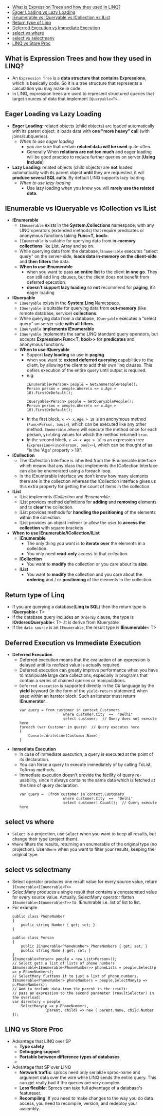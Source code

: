﻿- [What is Expression Trees and how they used in LINQ?](#what-is-expression-trees-and-how-they-used-in-linq-)
- [Eager Loading vs Lazy Loading](#eager-loading-vs-lazy-loading)
- [IEnumerable vs IQueryable vs ICollection vs IList](#ienumerable-vs-iqueryable-vs-icollection-vs-ilist)
- [Return type of Linq](#return-type-of-linq)
- [Deferred Execution vs Immediate Execution](#deferred-execution-vs-immediate-execution)
- [select vs where](#select-vs-where)
- [select vs selectmany](#select-vs-selectmany)
- [LINQ vs Store Proc](#linq-vs-store-proc)

## What is Expression Trees and how they used in LINQ?
- An `Expression Tree` is a **data structure that contains Expressions**, which is basically code. So it is a tree structure that represents a calculation you may make in code.
- In LINQ, expression trees are used to represent structured queries that target sources of data that implement `IQueryable<T>`.
## Eager Loading vs Lazy Loading
- **Eager Loading**: related objects (child objects) are loaded automatically with its parent object. it loads data with **one "more heavy" call** (with joins/subqueries).
	- *When to use eager loading*
		- you are sure that certain **related data will be used** quite often. 
		- Generally When **relations are not too much** and eager loading will be good practice to reduce further queries on server.(**Using Include**)
- **Lazy Loading**: related objects (child objects) are **not** loaded automatically with its parent object **until** they are requested, it will **produce several SQL calls**. By default LINQ supports lazy loading.
	- *When to use lazy loading*
		- Use lazy loading when you know you will **rarely use the related data**.
## IEnumerable vs IQueryable vs ICollection vs IList
- **IEnumerable**
	- `IEnumerable` exists in the **System.Collections** namespace, with any LINQ operators (extended methods) that require predicates or anonymous functions taking **Func<T, bool>**.
	- `IEnumerable` is suitable for querying data from **in-memory collections** like List, Array and so on.
	- While querying data from the database, I`Enumerable` executes "select query" on the server-side, **loads data in-memory on the client-side** and **then filters** the data.
	- **When to use IEnumerable**
		- when you want to pass **an entire list** to the client **in one go**. They can still add linq clauses, but the client does not benefit from deferred execution.
		- **doesn’t support lazy loading** so **not** recommend for **paging**, it’s eager loading
- **IQueryable**
	- `IQueryable` exists in the **System.Linq** Namespace.
	- `IQueryable` is suitable for querying data from **out-memory** (like remote database, service) **collections**.
	- While querying data from a database, `IQueryable` executes a "select query" on server-side **with all filters**.
	- `IQueryable` **implements IEnumerable**
	- `IQueryable` implements the same LINQ standard query operators, but accepts **Expression<Func<T, bool>>** for **predicates** and anonymous functions.
	- **When to use IQueryable**
		- Support **lazy loading** so use in **paging**
		- when you want to **extend deferred querying** capabilities to the client, by allowing the client to add their own linq clauses. This defers execution of the entire query until output is required.
		- e.g:
			```
			IEnumerable<Person> people = GetEnumerablePeople();
			Person person = people.Where(x => x.Age > 18).FirstOrDefault();

			IQueryable<Person> people = GetQueryablePeople();
			Person person = people.Where(x => x.Age > 18).FirstOrDefault();
			```
		- In the first block,  `x => x.Age > 18`  is an anonymous method (`Func<Person, bool>`), which can be executed like any other method.  `Enumerable.Where`  will execute the method once for each person,  `yield`ing values for which the method returned  `true`.
		- In the second block,  `x => x.Age > 18`  is an expression tree (`Expression<Func<Person, bool>>`), which can be thought of as "is the 'Age' property > 18".
- **ICollection**
	- The ICollection Interface is inherited from the IEnumerable interface which means that any class that implements the ICollection Interface can also be enumerated using a foreach loop.
	- In the IEnumerable Interface we don’t know how many elements there are in the collection whereas the ICollection interface gives us this extra property for getting the count of items in the collection
- **IList**
	- IList implements  _ICollection_  and  _IEnumerable_.
	- IList provides method definitions for **adding** and **removing** elements and to **clear** the collection.
	- IList provides methods for **handling the positioning** of the elements within the collection.
	- IList provides an object indexer to allow the user to **access the collection** with square brackets
- **When to use IEnumerable/ICollection/IList**
	- **IEnumerable**
		- The only thing you want is to **iterate over** the elements in a collection.
		- You only need **read-only** access to that collection.
	- **ICollection**
		- You want to **modify** the collection or you care about its **size**.
	- **IList**
		- You want to **modify** the collection and you care about the **ordering** and / or **positioning** of the elements in the collection.
## Return type of Linq
- If you are querying a database(**Linq to SQL**) then the return type is **IQueryable**< T>
- If the database query includes an `OrderBy` clause, the type is **IOrderedQueryable**< T> .It is derive from IQueryable<T>
- If the `data source` is an `IEnumerable`, the result type is **IEnumerable**< T>
## Deferred Execution vs Immediate Execution
- **Deferred Execution**
	- Deferred execution means that the evaluation of an expression is delayed until its _realized_ value is actually required. 
	- Deferred execution can greatly improve performance when you have to manipulate large data collections, especially in programs that contain a series of chained queries or manipulations. 
	- `Deferred execution` is supported directly in the C# language by the **yield** keyword (in the form of the `yield-return` statement) when used within an iterator block. Such an iterator must return  **IEnumerator** .
		```
		var query = from customer in context.Customers
							where customer.City  ==  "Delhi"
							select customer;  // Query does not execute here
		foreach (var Customer in query)  // Query executes here
		{
			Console.WriteLine(Customer.Name);
		}
		```
- **Immediate Execution**
	- In case of immediate execution, a query is executed at the point of its declaration.
	- You can force a query to execute immediately of by calling ToList, ToArray methods.
	- Immediate execution doesn't provide the facility of query re-usability, since it always contains the same data which is fetched at the time of query declaration.
		```
		var query =  (from customer in context.Customers
							where customer.City  ==  "Delhi"
							select customer).Count();  // Query execute here
		```
## select vs where
- `Select` is a projection, use `Select` when you want to keep all results, but change their type (project them).
- `Where` filters the results, returning an enumerable of the original type (no projection). Use `Where` when you want to filter your results, keeping the original type.
## select vs selectmany
- Select operator produces one result value for every source value, return `IEnumerable<IEnumerable<T>>`
- SelectMany produces a single result that contains a concatenated value for every source value. Actually, SelectMany operator flatten `IEnumerable<IEnumerable<T>>` to `IEnumrable<T> i.e. list of list to list.
- For example
	```
	public class PhoneNumber
	{
	    public string Number { get; set; }
	}

	public class Person
	{
	    public IEnumerable<PhoneNumber> PhoneNumbers { get; set; }
	    public string Name { get; set; }
	}
	IEnumerable<Person> people = new List<Person>();
	// Select gets a list of lists of phone numbers
	IEnumerable<IEnumerable<PhoneNumber>> phoneLists = people.Select(p => p.PhoneNumbers);
	// SelectMany flattens it to just a list of phone numbers.
	IEnumerable<PhoneNumber> phoneNumbers = people.SelectMany(p => p.PhoneNumbers);
	// And to include data from the parent in the result: 
	// pass an expression to the second parameter (resultSelector) in the overload:
	var directory = people
	   .SelectMany(p => p.PhoneNumbers,
	               (parent, child) => new { parent.Name, child.Number });
	```
## LINQ vs Store Proc
- Advantage that LINQ over SP
	- **Type safety**
	- **Debugging support**
	- **Portable between difference types of databases**
	- 
- Advantage that SP over LINQ
	- **Network traffic**:  sprocs need only serialize sproc-name and argument data over the wire while LINQ sends the entire query. This can get really bad if the queries are very complex.
	- **Less flexible**: Sprocs can take full advantage of a database's featureset.
	- **Recompiling**: If you need to make changes to the way you do data access, you need to recompile, version, and redeploy your assembly.
	
